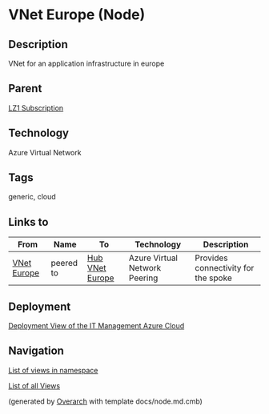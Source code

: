
# VNet Europe (Node)
## Description
VNet for an application infrastructure in europe

## Parent
[LZ1 Subscription](../../../mybank/it-management/azure/alz1-subscription.md)

## Technology
Azure Virtual Network

## Tags
generic, cloud
## Links to
| From | Name | To | Technology | Description |
|---|---|---|---|---|
| [VNet Europe](../../../mybank/it-management/azure/alz1-vnet-europe.md) | peered to | [Hub VNet Europe](../../../mybank/it-management/azure/hub-vnet-europe.md) | Azure Virtual Network Peering | Provides connectivity for the spoke |


## Deployment
[Deployment View of the IT Management Azure Cloud](../../../mybank/it-management/azure/deployment-view.md)


## Navigation
[List of views in namespace](./views-in-namespace.md)

[List of all Views](../../../views.md)


(generated by [Overarch](https://github.com/soulspace-org/overarch) with template docs/node.md.cmb)
